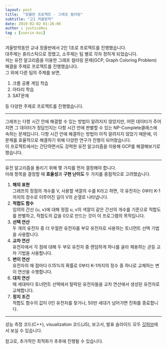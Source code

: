 ```yaml
---
layout: post
title:  "정올반 프로젝트 - 그래프 컬러링"
subtitle: "고1 겨울방학"
date: 2019-02-02 01:26:00
author : justiceHui
tag : [sunrin-koi]
---
```


겨울방학동안 교내 정올반에서 2인 1조로 프로젝트를 진행했습니다.<br>
대주제는 휴리스틱으로 정했고, 소주제는 팀 별로 각자 정하게 되었습니다.<br>
저는 유전 알고리즘을 이용한 그래프 컬러링 문제(GCP, Graph Coloring Problem) 해결을 주제로 프로젝트를 진행했습니다.<br>
그 외에 다른 팀의 주제를 보면,
1. 크롬 공룡 게임 학습
2. 아타리 학습
3. SAT문제

등 다양한 주제로 프로젝트를 진행했습니다.

---

그래프는 다항 시간 안에 해결할 수 있는 방법이 알려지지 않았지만, 어떤 데이터가 주어지면 그 데이터가 정답인지는 다항 시간 안에 판별할 수 있는 NP-Complete클래스에 속하는 문제입니다. 다항 시간 안에 해결하는 방법이 아직 알려지지 않았기 때문에, 이 문제를 효율적으로 해결하기 위해 다양한 연구가 진행이 되어왔습니다.<br>
이 프로젝트에서는 간단하면서도 강력한 유전 알고리즘을 이용해 GCP를 해결해보기로 했습니다.

---

유전 알고리즘을 돌리기 위해 몇 가지를 먼저 결정해야 합니다.<br>
아래 항목을 결정할 때 <b>효율성</b>과 <b>구현 난이도</b> 두 가지를 중점적으로 고려했습니다.

1. <b>해의 표현</b><br>
그래프의 정점의 개수를 V, 사용할 색깔의 수를 K라고 하면, 각 유전자는 0부터 K-1까지의 정수로 이루어진 길이 V의 순열로 나타냅니다.
2. <b>적합도 함수</b><br>
임의의 간선 {u, v}에 대해 정점 u, v의 색깔이 같은 간선의 개수를 기준으로 적합도를 판별하고, 적합도의 값을 0으로 만드는 것이 이 프로그램의 목적입니다.
3. <b>선택 연산</b><br>
두 개의 유전자 중 더 우월한 유전자를 부모 유전자로 사용하는 토너먼트 선택 기법을 사용합니다.
4. <b>교차 연산</b><bR>
유전자에서 각 점에 대해 두 부모 유전자 중 랜덤하게 하나를 골라 채용하는 균등 교차 기법을 사용합니다.
5. <b>변이 연산</b><br>
유전자의 매 점마다 0.15%의 확률로 0부터 K-1까지의 정수 중 하나로 교체하는 변이 연산을 수행합니다.
6. <b>대치 연산</b><br>
매 세대마다 토너먼트 선택에서 탈락된 유전자들을 교차 연산에서 생성된 유전자로 교체합니다.
7. <b>정지 조건</b><br>
적합도 함수의 값이 0인 유전자를 찾거나, 50만 세대가 넘어가면 진화를 종료합니다.

---

성능 측정 코드(C++), visualization 코드(JS), 보고서, 발표 슬라이드 모두 <a href = "https://github.com/justiceHui/GCP-by-GeneticAlgorithm/">깃허브</a>에서 보실 수 있습니다.

참고로, 추가적인 최적화가 추후에 진행될 수 있습니다.
